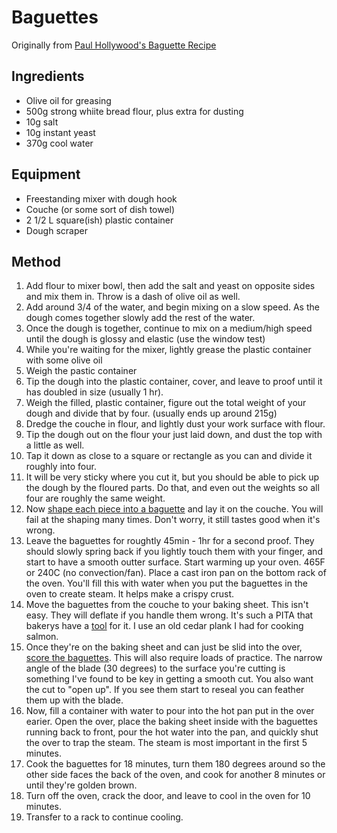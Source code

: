 # Baguettes

Originally from [Paul Hollywood's Baguette Recipe](https://thegreatbritishbakeoff.co.uk/recipes/all/paul-hollywood-baguettes/)

## Ingredients

- Olive oil for greasing
- 500g strong whiite bread flour, plus extra for dusting
- 10g salt
- 10g instant yeast
- 370g cool water

## Equipment

- Freestanding mixer with dough hook
- Couche (or some sort of dish towel)
- 2 1/2 L square(ish) plastic container
- Dough scraper

## Method

1. Add flour to mixer bowl, then add the salt and yeast on opposite sides and mix them in.  Throw is a dash of olive oil as well.
2. Add around 3/4 of the water, and begin mixing on a slow speed.  As the dough comes together slowly add the rest of the water.
3. Once the dough is together, continue to mix on a medium/high speed until the dough is glossy and elastic (use the window test)
4. While you're waiting for the mixer, lightly grease the plastic container with some olive oil
5. Weigh the pastic container
6. Tip the dough into the plastic container, cover, and leave to proof until it has doubled in size (usually 1 hr).
7. Weigh the filled, plastic container, figure out the total weight of your dough and divide that by four. (usually ends up around 215g)
8. Dredge the couche in flour, and lightly dust your work surface with flour.
9. Tip the dough out on the flour your just laid down, and dust the top with a little as well.
10. Tap it down as close to a square or rectangle as you can and divide it roughly into four.
11. It will be very sticky where you cut it, but you should be able to pick up the dough by the floured parts.  Do that, and even out the weights so all four are roughly the same weight.
12. Now [shape each piece into a baguette](https://www.youtube.com/watch?v=IRDL3lPQSkc) and lay it on the couche.  You will fail at the shaping many times.  Don't worry, it still tastes good when it's wrong.
13. Leave the baguettes for roughtly 45min - 1hr for a second proof.  They should slowly spring back if you lightly touch them with your finger, and start to have a smooth outter surface.  Start warming up your oven.  465F or 240C (no convection/fan).  Place a cast iron pan on the bottom rack of the oven. You'll fill this with water when you put the baguettes in the oven to create steam.  It helps make a crispy crust.
14. Move the baguettes from the couche to your baking sheet.  This isn't easy.  They will deflate if you handle them wrong.  It's such a PITA that bakerys have a [tool](https://breadtopia.com/store/baguette-flipping-board/) for it.  I use an old cedar plank I had for cooking salmon.
15. Once they're on the baking sheet and can just be slid into the over, [score the baguettes](https://www.youtube.com/watch?v=3QdzHuhJ-ls). This will also require loads of practice.  The narrow angle of the blade (30 degrees) to the surface you're cutting is something I've found to be key in getting a smooth cut.  You also want the cut to "open up".  If you see them start to reseal you can feather them up with the blade.
16. Now, fill a container with water to pour into the hot pan put in the over earier.  Open the over, place the baking sheet inside with the baguettes running back to front, pour the hot water into the pan, and quickly shut the over to trap the steam.  The steam is most important in the first 5 minutes.
17. Cook the baguettes for 18 minutes, turn them 180 degrees around so the other side faces the back of the oven, and cook for another 8 minutes or until they're golden brown.
18. Turn off the oven, crack the door, and leave to cool in the oven for 10 minutes.
19. Transfer to a rack to continue cooling.

